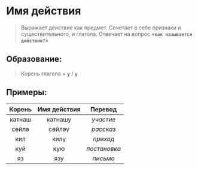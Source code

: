 # Имя действия

> Выражает действие как предмет. Сочетает в себе признаки и существительного, и глагола. Отвечает на вопрос «**`как называется действие?`**»

## Образование:

> Корень глагола + **`у`** / **`ү`**

## Примеры:

| Корень | Имя действия | Перевод      |
|:------:|:------------:|:------------:|
| катнаш | катнашу      | *участие*    |
| сөйлә  | сөйләү       | *рассказ*    |
| кил    | килү         | *приход*     |
| куй    | кую          | *постановка* |
| яз     | язу          | *письмо*     |
